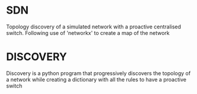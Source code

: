 # SDN
Topology discovery of a simulated network with a proactive centralised switch. 
Following use of 'networkx' to create a map of the network

# DISCOVERY
Discovery is a python program that progressively discovers the topology of a network while creating a dictionary with all the rules to have a proactive switch

